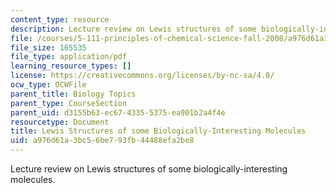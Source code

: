 ```yaml
---
content_type: resource
description: Lecture review on Lewis structures of some biologically-interesting molecules.
file: /courses/5-111-principles-of-chemical-science-fall-2008/a976d61a3bc56be793fb44488efa2be8_bioex_lect11.pdf
file_size: 165535
file_type: application/pdf
learning_resource_types: []
license: https://creativecommons.org/licenses/by-nc-sa/4.0/
ocw_type: OCWFile
parent_title: Biology Topics
parent_type: CourseSection
parent_uid: d3155b63-ec67-4335-5375-ea901b2a4f4e
resourcetype: Document
title: Lewis Structures of some Biologically-Interesting Molecules
uid: a976d61a-3bc5-6be7-93fb-44488efa2be8
---
```

Lecture review on Lewis structures of some biologically-interesting molecules.